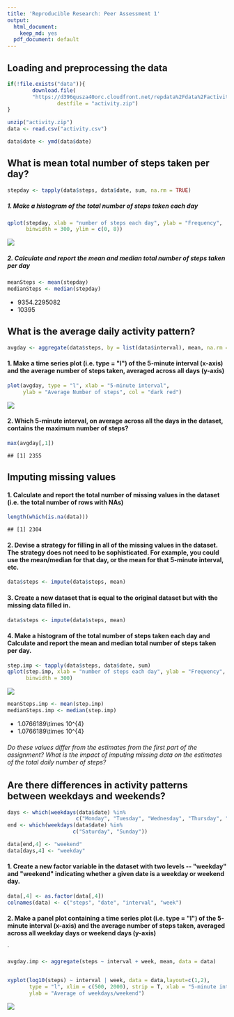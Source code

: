 ```yaml
---
title: 'Reproducible Research: Peer Assessment 1'
output:
  html_document:
    keep_md: yes
  pdf_document: default
---
```




## Loading and preprocessing the data

```r
if(!file.exists("data")){
        download.file(
        "https://d396qusza40orc.cloudfront.net/repdata%2Fdata%2Factivity.zip",
                destfile = "activity.zip")
}

unzip("activity.zip")
data <- read.csv("activity.csv")

data$date <- ymd(data$date)
```


## What is mean total number of steps taken per day?


```r
stepday <- tapply(data$steps, data$date, sum, na.rm = TRUE)
```

##### 1. Make a histogram of the total number of steps taken each day

```r
qplot(stepday, xlab = "number of steps each day", ylab = "Frequency",
      binwidth = 300, ylim = c(0, 8))
```

![](PA1_template_files/figure-html/unnamed-chunk-2-1.png)<!-- -->

##### 2. Calculate and report the mean and median total number of steps taken per day

```r
meanSteps <- mean(stepday)
medianSteps <- median(stepday)
```
- 9354.2295082
- 10395

## What is the average daily activity pattern?

```r
avgday <- aggregate(data$steps, by = list(data$interval), mean, na.rm = T)
```

#### 1. Make a time series plot (i.e. type = "l") of the 5-minute interval (x-axis) and the average number of steps taken, averaged across all days (y-axis)


```r
plot(avgday, type = "l", xlab = "5-minute interval", 
     ylab = "Average Number of steps", col = "dark red")
```

![](PA1_template_files/figure-html/time-1.png)<!-- -->

#### 2. Which 5-minute interval, on average across all the days in the dataset, contains the maximum number of steps?


```r
max(avgday[,1])
```

```
## [1] 2355
```

## Imputing missing values

#### 1. Calculate and report the total number of missing values in the dataset (i.e. the total number of rows with NAs)

```r
length(which(is.na(data)))
```

```
## [1] 2304
```

#### 2. Devise a strategy for filling in all of the missing values in the dataset. The strategy does not need to be sophisticated. For example, you could use the mean/median for that day, or the mean for that 5-minute interval, etc.

```r
data$steps <- impute(data$steps, mean)
```

#### 3. Create a new dataset that is equal to the original dataset but with the missing data filled in.

```r
data$steps <- impute(data$steps, mean)
```


#### 4. Make a histogram of the total number of steps taken each day and Calculate and report the mean and median total number of steps taken per day.


```r
step.imp <- tapply(data$steps, data$date, sum)
qplot(step.imp, xlab = "number of steps each day", ylab = "Frequency",
      binwidth = 300)
```

![](PA1_template_files/figure-html/unnamed-chunk-7-1.png)<!-- -->

```r
meanSteps.imp <- mean(step.imp)
medianSteps.imp <- median(step.imp)
```

- 1.0766189\times 10^{4}
- 1.0766189\times 10^{4}

###### Do these values differ from the estimates from the first part of the assignment? What is the impact of imputing missing data on the estimates of the total daily number of steps?


## Are there differences in activity patterns between weekdays and weekends?


```r
days <- which(weekdays(data$date) %in%
                      c("Monday", "Tuesday", "Wednesday", "Thursday", "Friday"))
end <- which(weekdays(data$date) %in%
                     c("Saturday", "Sunday"))

data[end,4] <- "weekend" 
data[days,4] <- "weekday"
```

#### 1. Create a new factor variable in the dataset with two levels -- "weekday" and "weekend" indicating whether a given date is a weekday or weekend day.


```r
data[,4] <- as.factor(data[,4])
colnames(data) <- c("steps", "date", "interval", "week")
```


#### 2. Make a panel plot containing a time series plot (i.e. type = "l") of the 5-minute interval (x-axis) and the average number of steps taken, averaged across all weekday days or weekend days (y-axis)
`

```r
avgday.imp <- aggregate(steps ~ interval + week, mean, data = data)


xyplot(log10(steps) ~ interval | week, data = data,layout=c(1,2),
       type = "l", xlim = c(500, 2000), strip = T, xlab = "5-minute interval",
       ylab = "Average of weekdays/weekend")
```

![](PA1_template_files/figure-html/unnamed-chunk-11-1.png)<!-- -->




